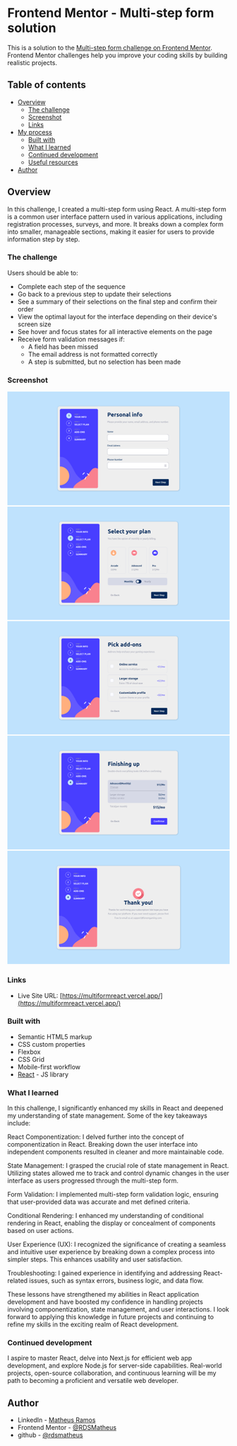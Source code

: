 # Frontend Mentor - Multi-step form solution

This is a solution to the [Multi-step form challenge on Frontend Mentor](https://www.frontendmentor.io/challenges/multistep-form-YVAnSdqQBJ). Frontend Mentor challenges help you improve your coding skills by building realistic projects.

## Table of contents

- [Overview](#overview)
  - [The challenge](#the-challenge)
  - [Screenshot](#screenshot)
  - [Links](#links)
- [My process](#my-process)
  - [Built with](#built-with)
  - [What I learned](#what-i-learned)
  - [Continued development](#continued-development)
  - [Useful resources](#useful-resources)
- [Author](#author)

## Overview

In this challenge, I created a multi-step form using React. A multi-step form is a common user interface pattern used in various applications, including registration processes, surveys, and more. It breaks down a complex form into smaller, manageable sections, making it easier for users to provide information step by step.

### The challenge

Users should be able to:

- Complete each step of the sequence
- Go back to a previous step to update their selections
- See a summary of their selections on the final step and confirm their order
- View the optimal layout for the interface depending on their device's screen size
- See hover and focus states for all interactive elements on the page
- Receive form validation messages if:
  - A field has been missed
  - The email address is not formatted correctly
  - A step is submitted, but no selection has been made

### Screenshot

![Screeshot1](./screenshots/screenshot1.png)
![Screeshot2](./screenshots/screenshot2.png)
![Screeshot3](./screenshots/screenshot3.png)
![Screeshot4](./screenshots/screenshot4.png)
![Screeshot5](./screenshots/screenshot5.png)

### Links

- Live Site URL: [https://multiformreact.vercel.app/](https://multiformreact.vercel.app/)

### Built with

- Semantic HTML5 markup
- CSS custom properties
- Flexbox
- CSS Grid
- Mobile-first workflow
- [React](https://reactjs.org/) - JS library

### What I learned

In this challenge, I significantly enhanced my skills in React and deepened my understanding of state management. Some of the key takeaways include:

React Componentization: I delved further into the concept of componentization in React. Breaking down the user interface into independent components resulted in cleaner and more maintainable code.

State Management: I grasped the crucial role of state management in React. Utilizing states allowed me to track and control dynamic changes in the user interface as users progressed through the multi-step form.

Form Validation: I implemented multi-step form validation logic, ensuring that user-provided data was accurate and met defined criteria.

Conditional Rendering: I enhanced my understanding of conditional rendering in React, enabling the display or concealment of components based on user actions.

User Experience (UX): I recognized the significance of creating a seamless and intuitive user experience by breaking down a complex process into simpler steps. This enhances usability and user satisfaction.

Troubleshooting: I gained experience in identifying and addressing React-related issues, such as syntax errors, business logic, and data flow.

These lessons have strengthened my abilities in React application development and have boosted my confidence in handling projects involving componentization, state management, and user interactions. I look forward to applying this knowledge in future projects and continuing to refine my skills in the exciting realm of React development.

### Continued development

I aspire to master React, delve into Next.js for efficient web app development, and explore Node.js for server-side capabilities. Real-world projects, open-source collaboration, and continuous learning will be my path to becoming a proficient and versatile web developer.

## Author

- LinkedIn - [Matheus Ramos](www.linkedin.com/in/matheus-r-d-s)
- Frontend Mentor - [@RDSMatheus](https://www.frontendmentor.io/profile/RDSMatheus)
- github - [@rdsmatheus](https://github.com/RDSMatheus)
